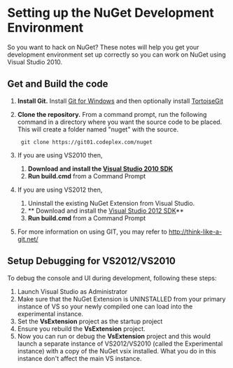 ﻿# Setting up the NuGet Development Environment
So you want to hack on NuGet? These notes will help you get your development environment 
set up correctly so you can work on NuGet using Visual Studio 2010.

## Get and Build the code
1. **Install Git.** Install [Git for Windows](http://code.google.com/p/msysgit/downloads/list?can=3) and then optionally install [TortoiseGit](http://code.google.com/p/tortoisegit/downloads/list)
1. **Clone the repository.** From a command prompt, run the following command in a directory where you want the source code to be placed. 
This will create a folder named "nuget" with the source.

        git clone https://git01.codeplex.com/nuget
1. If you are using VS2010 then,
    1. **Download and install the <a href="http://visualstudiogallery.msdn.microsoft.com/en-us/25622469-19d8-4959-8e5c-4025d1c9183d?SRC=VSIDE">Visual Studio 2010 SDK</a>** 
    1. **Run build.cmd** from a Command Prompt
1. If you are using VS2012 then,
    1. Uninstall the existing NuGet Extension from Visual Studio.
    1. ** Download and install the <a href="http://www.microsoft.com/en-us/download/details.aspx?id=30668">Visual Studio 2012 SDK</a>**
    1. **Run build.cmd** from a Command Prompt
1. For more information on using GIT, you may refer to <a href="http://think-like-a-git.net/">http://think-like-a-git.net/</a>

## Setup Debugging for VS2012/VS2010
To debug the console and UI during development, following these steps:

1. Launch Visual Studio as Administrator 
1. Make sure that the NuGet Extension is UNINSTALLED from your primary instance of VS so your newly compiled one can load into the experimental instance.
1. Set the **VsExtension** project as the startup project 
1. Ensure you rebuild the **VsExtension** project. 
1. Now you can run or debug the **VsExtension** project and this would launch a separate instance of VS2012/VS2010 (called the Experimental instance) 
with a copy of the NuGet vsix installed. What you do in this instance don't affect the main VS instance. 


